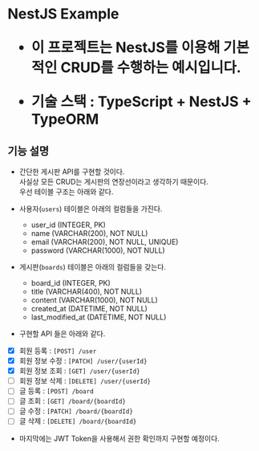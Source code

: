 <h1>NestJS Example</hq>

- 이 프로젝트는 NestJS를 이용해 기본적인 CRUD를 수행하는 예시입니다.

- 기술 스택 : TypeScript + NestJS + TypeORM

<h2>기능 설명</h2>

- 간단한 게시판 API를 구현할 것이다.  
  사실상 모든 CRUD는 게시판의 연장선이라고 생각하기 때문이다.  
  우선 테이블 구조는 아래와 같다.

- 사용자(`users`) 테이블은 아래의 컬럼들을 가진다.

  - user_id (INTEGER, PK)
  - name (VARCHAR(200), NOT NULL)
  - email (VARCHAR(200), NOT NULL, UNIQUE)
  - password (VARCHAR(1000), NOT NULL)

- 게시판(`boards`) 테이블은 아래의 컬럼들을 갖는다.

  - board_id (INTEGER, PK)
  - title (VARCHAR(400), NOT NULL)
  - content (VARCHAR(1000), NOT NULL)
  - created_at (DATETIME, NOT NULL)
  - last_modified_at (DATETIME, NOT NULL)

- 구현할 API 들은 아래와 같다.

- [x] 회원 등록 : `[POST] /user`
- [x] 회원 정보 수정 : `[PATCH] /user/{userId}`
- [x] 회원 정보 조회 : `[GET] /user/{userId}`
- [ ] 회원 정보 삭제 : `[DELETE] /user/{userId}`
- [ ] 글 등록 : `[POST] /board`
- [ ] 글 조회 : `[GET] /board/{boardId}`
- [ ] 글 수정 : `[PATCH] /board/{boardId}`
- [ ] 글 삭제 : `[DELETE] /board/{boardId}`

- 마지막에는 JWT Token을 사용해서 권한 확인까지 구현할 예정이다.
